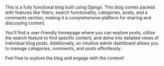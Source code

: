 This is a fully functional blog built using Django. This blog comes packed with features like filters, search functionality, categories, posts, and a comments section, making it a comprehensive platform for sharing and discussing content.

You'll find a user-friendly homepage where you can explore posts, utilize the search feature to find specific content, and delve into detailed views of individual blog posts. Additionally, an intuitive admin dashboard allows you to manage categories, comments, and posts effortlessly.

Feel free to explore the blog and engage with the content!
